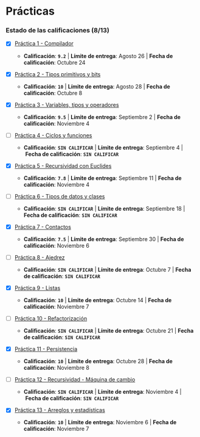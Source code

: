 # Prácticas

### Estado de las calificaciones (8/13)

* [x] [Práctica 1 - Compilador](P01)
    * **Calificación**: **`9.2`** | **Límite de entrega**: Agosto 26 | **Fecha de calificación**: Octubre 24

* [x] [Práctica 2 - Tipos primitivos y bits](P02)
    * **Calificación**: **`10`** | **Límite de entrega**: Agosto 28 | **Fecha de calificación**: Octubre 8

* [x] [Práctica 3 - Variables, tipos y operadores](P03)
    * **Calificación**: **`9.5`** | **Límite de entrega**: Septiembre 2 | **Fecha de calificación**: Noviembre 4

* [ ] [Práctica 4 - Ciclos y funciones](P04)
    * **Calificación**: **`SIN CALIFICAR`** | **Límite de entrega**: Septiembre 4 | **Fecha de calificación**: **`SIN CALIFICAR`**

* [x] [Práctica 5 - Recursividad con Euclides](P05)
    * **Calificación**: **`7.8`** | **Límite de entrega**: Septiembre 11 | **Fecha de calificación**: Noviembre 4

* [ ] [Práctica 6 - Tipos de datos y clases](P06)
    * **Calificación**: **`SIN CALIFICAR`** | **Límite de entrega**: Septiembre 18 | **Fecha de calificación**: **`SIN CALIFICAR`**

* [x] [Práctica 7 - Contactos](P07)
    * **Calificación**: **`7.5`** | **Límite de entrega**: Septiembre 30 | **Fecha de calificación**: Noviembre 6

* [ ] [Práctica 8 - Ajedrez](P08)
    * **Calificación**: **`SIN CALIFICAR`** | **Límite de entrega**: Octubre 7 | **Fecha de calificación**: **`SIN CALIFICAR`**

* [x] [Práctica 9 - Listas](P09)
    * **Calificación**: **`10`** | **Límite de entrega**: Octubre 14 | **Fecha de calificación**: Noviembre 7
* [ ] [Práctica 10 - Refactorización](P10)
    * **Calificación**: **`SIN CALIFICAR`** | **Límite de entrega**: Octubre 21 | **Fecha de calificación**: **`SIN CALIFICAR`**

* [x] [Práctica 11 - Persistencia](P11)
    * **Calificación**: **`10`** | **Límite de entrega**: Octubre 28 | **Fecha de calificación**: Noviembre 8

* [ ] [Práctica 12 - Recursividad - Máquina de cambio](P12)
    * **Calificación**: **`SIN CALIFICAR`** | **Límite de entrega**: Noviembre 4 | **Fecha de calificación**: **`SIN CALIFICAR`**

* [x] [Práctica 13 - Arreglos y estadísticas](P13)
    * **Calificación**: **`10`** | **Límite de entrega**: Noviembre 6 | **Fecha de calificación**: Noviembre 7
